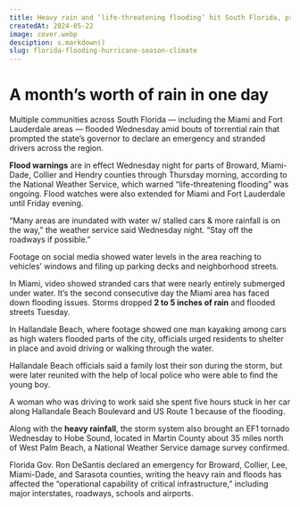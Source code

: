 ```yaml
---
title: Heavy rain and ‘life-threatening flooding’ hit South Florida, prompting the governor to declare an emergency
createdAt: 2024-05-22
image: cover.webp
desciption: s.markdown()
slug: florida-flooding-hurricane-season-climate
---
```


# A month’s worth of rain in one day

Multiple communities across South Florida — including the Miami and Fort Lauderdale areas — flooded Wednesday amid bouts of torrential rain that prompted the state’s governor to declare an emergency and stranded drivers across the region.

**Flood warnings** are in effect Wednesday night for parts of Broward, Miami-Dade, Collier and Hendry counties through Thursday morning, according to the National Weather Service, which warned “life-threatening flooding” was ongoing. Flood watches were also extended for Miami and Fort Lauderdale until Friday evening.

“Many areas are inundated with water w/ stalled cars & more rainfall is on the way,” the weather service said Wednesday night. “Stay off the roadways if possible.”

Footage on social media showed water levels in the area reaching to vehicles’ windows and filing up parking decks and neighborhood streets.

In Miami, video showed stranded cars that were nearly entirely submerged under water. It’s the second consecutive day the Miami area has faced down flooding issues. Storms dropped **2 to 5 inches of rain** and flooded streets Tuesday.

In Hallandale Beach, where footage showed one man kayaking among cars as high waters flooded parts of the city, officials urged residents to shelter in place and avoid driving or walking through the water.

Hallandale Beach officials said a family lost their son during the storm, but were later reunited with the help of local police who were able to find the young boy.

A woman who was driving to work said she spent five hours stuck in her car along Hallandale Beach Boulevard and US Route 1 because of the flooding.

Along with the **heavy rainfall**, the storm system also brought an EF1 tornado Wednesday to Hobe Sound, located in Martin County about 35 miles north of West Palm Beach, a National Weather Service damage survey confirmed.

Florida Gov. Ron DeSantis declared an emergency for Broward, Collier, Lee, Miami-Dade, and Sarasota counties, writing the heavy rain and floods has affected the “operational capability of critical infrastructure,” including major interstates, roadways, schools and airports.
